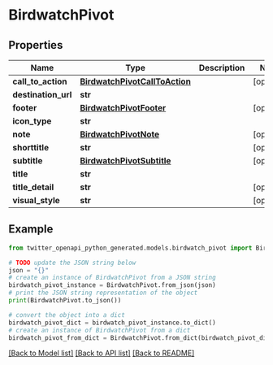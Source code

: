 # BirdwatchPivot


## Properties

Name | Type | Description | Notes
------------ | ------------- | ------------- | -------------
**call_to_action** | [**BirdwatchPivotCallToAction**](BirdwatchPivotCallToAction.md) |  | [optional] 
**destination_url** | **str** |  | 
**footer** | [**BirdwatchPivotFooter**](BirdwatchPivotFooter.md) |  | [optional] 
**icon_type** | **str** |  | 
**note** | [**BirdwatchPivotNote**](BirdwatchPivotNote.md) |  | [optional] 
**shorttitle** | **str** |  | [optional] 
**subtitle** | [**BirdwatchPivotSubtitle**](BirdwatchPivotSubtitle.md) |  | [optional] 
**title** | **str** |  | 
**title_detail** | **str** |  | [optional] 
**visual_style** | **str** |  | [optional] 

## Example

```python
from twitter_openapi_python_generated.models.birdwatch_pivot import BirdwatchPivot

# TODO update the JSON string below
json = "{}"
# create an instance of BirdwatchPivot from a JSON string
birdwatch_pivot_instance = BirdwatchPivot.from_json(json)
# print the JSON string representation of the object
print(BirdwatchPivot.to_json())

# convert the object into a dict
birdwatch_pivot_dict = birdwatch_pivot_instance.to_dict()
# create an instance of BirdwatchPivot from a dict
birdwatch_pivot_from_dict = BirdwatchPivot.from_dict(birdwatch_pivot_dict)
```
[[Back to Model list]](../README.md#documentation-for-models) [[Back to API list]](../README.md#documentation-for-api-endpoints) [[Back to README]](../README.md)


